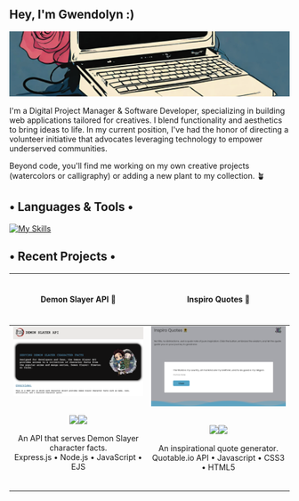## Hey, I'm Gwendolyn :)

![Profile Banner depicting name and title](https://github.com/gwendolyn954/gwendolyn954/blob/main/banner-3.png)

I'm a Digital Project Manager & Software Developer, specializing in building web applications tailored for creatives.  I blend functionality and aesthetics to bring ideas to life. In my current position,  I've had the honor of directing a volunteer initiative that advocates leveraging technology to empower underserved communities.  

Beyond code, you'll find me working on my own creative projects (watercolors or calligraphy) or adding a new plant to my collection. 🪴


## • Languages & Tools •

[![My Skills](https://skillicons.dev/icons?i=js,react,express,nodejs,mongodb,firebase,vite,cs,wordpress,bootstrap,css,html,figma,postman,github)](https://skillicons.dev)


## • Recent Projects •


| <br><br> Demon Slayer API 👺 <br><br><br> | <br><br> Inspiro Quotes 🌻 <br><br><br> |
| ---------- | ---------- |
|![First Image](https://github.com/gwendolyn954/demon-slayer-api/blob/main/public/assets/ds-updated.png)<br><br> <p align="center"><a href="https://github.com/gwendolyn954/demon-slayer-api" target="_blank"><img src="https://img.shields.io/badge/Repo-black?style=for-the-badge&logo=github&color=b42949"/><a href="https://demon-slayer-api-9c6c.onrender.com/" target="_blank"><img src="https://img.shields.io/badge/-demo-green?style=for-the-badge&color=486e80"/></a></p> <p align="center">An API that serves Demon Slayer character facts.<br> Express.js • Node.js • JavaScript • EJS</p><br>|![Second Image](https://github.com/gwendolyn954/inspiro-quotes/blob/main/images/inspiro-home.png)<br><br> <p align="center"><a href="https://github.com/gwendolyn954/inspiro-quotes" target="_blank"><img src="https://img.shields.io/badge/Repo-black?style=for-the-badge&logo=github&color=b42949"/><a href="https://inspiroquotes.netlify.app/" target="_blank"><img src="https://img.shields.io/badge/-demo-green?style=for-the-badge&color=486e80"/></a></p><p align="center">An inspirational quote generator.<br> Quotable.io API • Javascript • CSS3 • HTML5</p><br> |


<!-- Proudly created with GPRM ( https://gprm.itsvg.in ) -->

